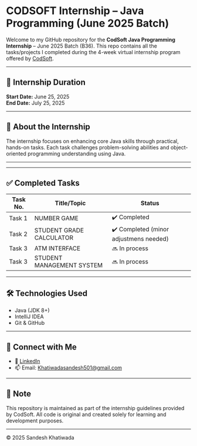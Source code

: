 # CODSOFT Internship – Java Programming (June 2025 Batch)

Welcome to my GitHub repository for the **CodSoft Java Programming Internship** – June 2025 Batch (B36). This repo contains all the tasks/projects I completed during the 4-week virtual internship program offered by [CodSoft](https://www.codsoft.in/).

---

## 📅 Internship Duration
**Start Date:** June 25, 2025  
**End Date:** July 25, 2025

---

## 📌 About the Internship

The internship focuses on enhancing core Java skills through practical, hands-on tasks. Each task challenges problem-solving abilities and object-oriented programming understanding using Java.

---


---

## ✅ Completed Tasks

| Task No. | Title/Topic                  | Status   |
|----------|------------------------------|----------|
| Task 1   | NUMBER GAME                  | ✔️ Completed  |
| Task 2   | STUDENT GRADE CALCULATOR     | ✔️ Completed (minor adjustmens needed)|
| Task 3   | ATM INTERFACE                | 🔜 In process  |
| Task 3   | STUDENT MANAGEMENT SYSTEM    | 🔜 In process  |


---

## 🛠️ Technologies Used
- Java (JDK 8+)
- IntelliJ IDEA 
- Git & GitHub

---

## 🔗 Connect with Me

- 🔗 [LinkedIn](https://www.linkedin.com/in/sandesh-khatiwada-523b4626a/) 
- 📫 Email: Khatiwadasandesh501@gmail.com

---

## 📌 Note
This repository is maintained as part of the internship guidelines provided by CodSoft. All code is original and created solely for learning and development purposes.

---

© 2025 Sandesh Khatiwada


